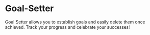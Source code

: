 # Goal-Setter
Goal Setter allows you to establish goals and easily delete them once achieved. Track your progress and celebrate your successes!
